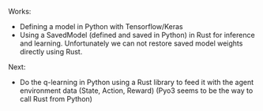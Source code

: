 Works:
- Defining a model in Python with Tensorflow/Keras 
- Using a SavedModel (defined and saved in Python) in Rust for inference and learning. Unfortunately we can not restore saved model weights directly using Rust.

Next:
- Do the q-learning in Python using a Rust library to feed it with the agent environment data (State, Action, Reward)
  (Pyo3 seems to be the way to call Rust from Python)
